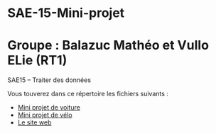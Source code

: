 # SAE-15-Mini-projet

# Groupe : Balazuc Mathéo et Vullo ELie (RT1)

SAE15 – Traiter des données <br>




Vous touverez dans ce répertoire les fichiers suivants :
- [Mini projet de voiture](Mini%20projet%20Voiture/Mini%20projet-Voiture.py)
- [Mini projet de vélo](Mini%20projet%20Vélo/Mini%20projet-Vélo.py)
- [Le site web](https://matheobalazuc.github.io/SAE-15-Site-Web-Balazuc-Vullo/)
